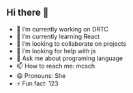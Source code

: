## Hi there 👋


- 🔭 I’m currently working on DRTC
- 🌱 I’m currently learning React
- 👯 I’m looking to collaborate on projects
- 🤔 I’m looking for help with js
- 💬 Ask me about programing language
- 📫 How to reach me: mcsch
- 😄 Pronouns: She
- ⚡ Fun fact: 123
